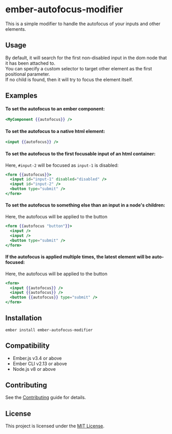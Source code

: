 ember-autofocus-modifier
==============================================================================

This is a simple modifier to handle the autofocus of your inputs and other elements.


Usage
------------------------------------------------------------------------------

<div>By default, it will search for the first non-disabled input in the dom node that it has been attached to.</div>
<div>You can specify a custom selector to target other element as the first positional parameter.</div> 
<div>If no child is found, then it will try to focus the element itself.</div>

## Examples

#### To set the autofocus to an ember component:

```handlebars
<MyComponent {{autofocus}} />
```

#### To set the autofocus to a native html element:

```handlebars
<input {{autofocus}} />
```

#### To set the autofocus to the first focusable input of an html container:

Here, `#input-2` will be focused as `input-1` is disabled:

```handlebars
<form {{autofocus}}>
  <input id="input-1" disabled="disabled" />
  <input id="input-2" />
  <button type="submit" />
</form>
```

#### To set the autofocus to something else than an input in a node's children:

Here, the autofocus will be applied to the button

```handlebars
<form {{autofocus "button"}}>
  <input />
  <input />
  <button type="submit" />
</form>
```

#### If the autofocus is applied multiple times, the latest element will be auto-focused:

Here, the autofocus will be applied to the button

```handlebars
<form>
  <input {{autofocus}} />
  <input {{autofocus}} />
  <button {{autofocus}} type="submit" />
</form>
```


Installation
------------------------------------------------------------------------------

```
ember install ember-autofocus-modifier
```


Compatibility
------------------------------------------------------------------------------

* Ember.js v3.4 or above
* Ember CLI v2.13 or above
* Node.js v8 or above


Contributing
------------------------------------------------------------------------------

See the [Contributing](CONTRIBUTING.md) guide for details.


License
------------------------------------------------------------------------------

This project is licensed under the [MIT License](LICENSE.md).
